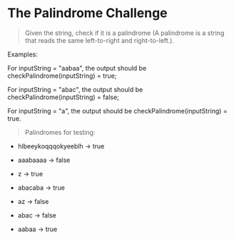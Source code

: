 # The Palindrome Challenge

> Given the string, check if it is a palindrome (A palindrome is a string that reads the same left-to-right and right-to-left.).

Examples:

For inputString = "aabaa", the output should be
checkPalindrome(inputString) = true;

For inputString = "abac", the output should be
checkPalindrome(inputString) = false;

For inputString = "a", the output should be
checkPalindrome(inputString) = true.

> Palindromes for testing:

- hlbeeykoqqqokyeeblh -> true

- aaabaaaa -> false

- z -> true

- abacaba -> true

- az -> false

- abac -> false

- aabaa -> true
